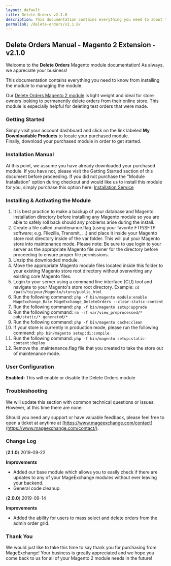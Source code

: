 ```yaml
---
layout: default
title: Delete Orders v2.1.0
description: This documentation contains everything you need to about the Magento 2 Delete Orders module from installing & managing this extension.
permalink: /delete-orders/v2.1.0/
---
```


## Delete Orders Manual - Magento 2 Extension - v2.1.0
Welcome to the **Delete Orders** Magento module documentation! As always, we appreciate your business!

This documentation contains everything you need to know from installing the module to managing the module.

Our [Delete Orders Magento 2 module](https://www.mageexchange.com/delete-orders-magento-2) is light weight and ideal for store owners looking to permanently delete orders from their online store. This module is especially helpful for deleting test orders that were made.


### Getting Started
Simply visit your account dashboard and click on the link labeled **My Downloadable Products** to locate your purchased module. Finally, download your purchased module in order to get started.


### Installation Manual
At this point, we assume you have already downloaded your purchased module. If you have not, please visit the Getting Started section of this document before proceeding. If you did not purchase the "Module Installation" option during checkout and would like us to install this module for you, simply purchase this option here: [Installation Service](https://www.mageexchange.com/module-installation-service-magento-2)


### Installing & Activating the Module
1. It is best practice to make a backup of your database and Magento installation directory before installing any Magento module so you are able to safely roll back should any problems arise during the install.
2. Create a file called .maintenance.flag (using your favorite FTP/SFTP software; e.g. Filezilla, Transmit, ...) and place it inside your Magento store root directory inside of the var folder. This will put your Magento store into maintenance mode. Please note: Be sure to use login to your server as the appropriate Magento file owner for the directory before proceeding to ensure proper file permissions.
3. Unzip the downloaded module.
4. Move the appropriate Magento module files located inside this folder to your existing Magento store root directory without overwriting any existing core Magento files.
5. Login to your server using a command line interface (CLI) tool and navigate to your Magento's store root directory. Example: ```cd /path/to/your/Magento/store/public_html```
6. Run the following command: ```php -f bin/magento module:enable MageExchange_Base MageExchange_DeleteOrders --clear-static-content```
7. Run the following command:
```php -f bin/magento setup:upgrade```
8. Run the following command: ```rm -rf var/view_preprocessed/* pub/static/* generated/*```
9. Run the following command: ```php -f bin/magento cache:clean```
10. If your store is currently in production mode, please run the following command: ```php bin/magento setup:di:compile```
11. Run the following command: ```php -f bin/magento setup:static-content:deploy```
12. Remove the .maintenance.flag file that you created to take the store out of maintenance mode.


### User Configuration
**Enabled:** This will enable or disable the Delete Orders module


### Troubleshooting
We will update this section with common technical questions or issues. However, at this time there are none.

Should you need any support or have valuable feedback, please feel free to open a ticket at anytime at [https://www.mageexchange.com/contact](https://www.mageexchange.com/contact/).   
    
    
### Change Log
(**2.1.0**) 2019-09-22    
    
**Improvements**   
- Added our base module which allows you to easily check if there are updates to any of your MageExchange modules without ever leaving your backend.    
- General code cleanup.    
    
    
(**2.0.0**) 2019-09-14    
    
**Improvements**   
- Added the ability for users to mass select and delete orders from the admin order grid.    


### Thank You
We would just like to take this time to say thank you for purchasing from MageExchange! Your business is greatly appreciated and we hope you come back to us for all of your Magento 2 module needs in the future!
